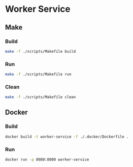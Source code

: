 # Worker Service

## Make
### Build
```bash
make -f ./scripts/Makefile build
```

### Run
```bash
make -f ./scripts/Makefile run
```

### Clean
```bash
make -f ./scripts/Makefile clean
```

## Docker

### Build
```bash
docker build -t worker-service -f ./.docker/Dockerfile .
```

### Run
```bash
docker run -p 8080:8080 worker-service
```